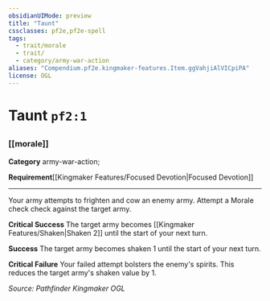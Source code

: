 ```yaml
---
obsidianUIMode: preview
title: "Taunt"
cssclasses: pf2e,pf2e-spell
tags:
  - trait/morale
  - trait/
  - category/army-war-action
aliases: "Compendium.pf2e.kingmaker-features.Item.ggVahjiAlVICpiPA"
license: OGL
---
```

# Taunt `pf2:1`
## 
### [[morale]]

**Category** army-war-action; 




**Requirement**[[Kingmaker Features/Focused Devotion|Focused Devotion]]

* * *

Your army attempts to frighten and cow an enemy army. Attempt a Morale check check against the target army.

**Critical Success** The target army becomes [[Kingmaker Features/Shaken|Shaken 2]] until the start of your next turn.

**Success** The target army becomes shaken 1 until the start of your next turn.

**Critical Failure** Your failed attempt bolsters the enemy's spirits. This reduces the target army's shaken value by 1.

*Source: Pathfinder Kingmaker*
*OGL*